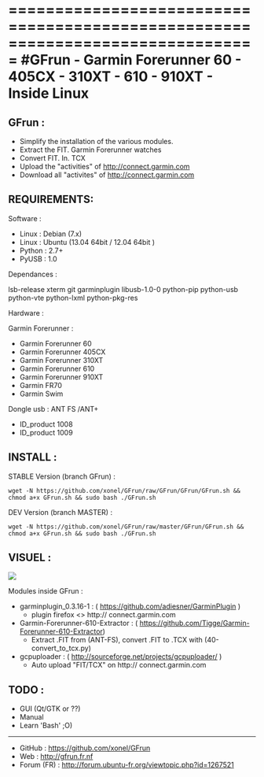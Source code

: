 ===============================================================================
#GFrun - Garmin Forerunner 60 - 405CX - 310XT - 610 - 910XT - Inside Linux
===============================================================================

GFrun :
-------
   + Simplify the installation of the various modules.
   + Extract the FIT. Garmin Forerunner watches
   + Convert FIT. In. TCX
   + Upload the "activities" of http://connect.garmin.com
   + Download all "activites" of http://connect.garmin.com

REQUIREMENTS:
-------
Software :

   + Linux : Debian (7.x) 
   + Linux : Ubuntu (13.04 64bit  / 12.04 64bit )
   + Python : 2.7+
   + PyUSB : 1.0
   
Dependances :

lsb-release xterm git garminplugin libusb-1.0-0 python-pip python-usb python-vte python-lxml python-pkg-res

Hardware :
   
Garmin Forerunner :
   + Garmin Forerunner 60
   + Garmin Forerunner 405CX
   + Garmin Forerunner 310XT
   + Garmin Forerunner 610
   + Garmin Forerunner 910XT
   + Garmin FR70
   + Garmin Swim

Dongle usb : ANT FS /ANT+ 
   + ID_product 1008
   + ID_product 1009

INSTALL :
---------

STABLE Version (branch GFrun) :
<pre><code>wget -N https://github.com/xonel/GFrun/raw/GFrun/GFrun/GFrun.sh && chmod a+x GFrun.sh && sudo bash ./GFrun.sh
</code></pre>

DEV Version (branch MASTER) :
<pre><code>wget -N https://github.com/xonel/GFrun/raw/master/GFrun/GFrun.sh && chmod a+x GFrun.sh && sudo bash ./GFrun.sh
</code></pre>

VISUEL :
---------

<a href='https://github.com/xonel/GFrun/raw/master/_.local/share/GFrun/GFrun.png'><img src='https://github.com/xonel/GFrun/raw/master/_.local/share/GFrun/GFrun.png' /></a>

Modules inside GFrun :
+ garminplugin_0.3.16-1 : ( https://github.com/adiesner/GarminPlugin )
  - plugin firefox <> http:// connect.garmin.com
+ Garmin-Forerunner-610-Extractor : ( https://github.com/Tigge/Garmin-Forerunner-610-Extractor) 
  - Extract .FIT from (ANT-FS), convert .FIT to .TCX with (40-convert_to_tcx.py)
+ gcpuploader : ( http://sourceforge.net/projects/gcpuploader/ )
  - Auto upload "FIT/TCX" on http:// connect.garmin.com

TODO :
--------
- GUI (Qt/GTK or ??)
- Manual
- Learn 'Bash' ;O)


--------
- GitHub : https://github.com/xonel/GFrun 
- Web : http://gfrun.fr.nf 
- Forum (FR) : http://forum.ubuntu-fr.org/viewtopic.php?id=1267521

